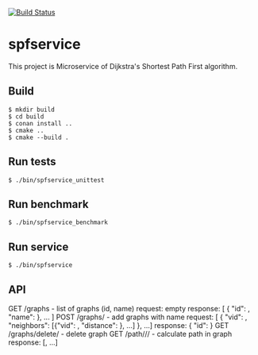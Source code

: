 [![Build Status](https://travis-ci.com/bonewell/spfservice.svg?branch=master)](https://travis-ci.com/bonewell/spfservice)

# spfservice
This project is Microservice of Dijkstra's Shortest Path First algorithm.

## Build
```Shell
$ mkdir build
$ cd build
$ conan install ..
$ cmake ..
$ cmake --build .
```

## Run tests
```Shell
$ ./bin/spfservice_unittest
```

## Run benchmark
```Shell
$ ./bin/spfservice_benchmark
```

## Run service
```Shell
$ ./bin/spfservice
```

## API
GET /graphs - list of graphs (id, name)
request: empty
response: [ { "id": <Number>, "name": <String> }, ... ]
POST /graphs/<name> - add graphs with name
request: [ { "vid": <Number>, "neighbors": [{"vid": <Number>, "distance": <Number>}, ...] }, ...]
response: { "id": <id> }
GET /graphs/delete/<id> - delete graph
GET /path/<id>/<from>/<to> - calculate path in graph
response: [<Number>, ...]